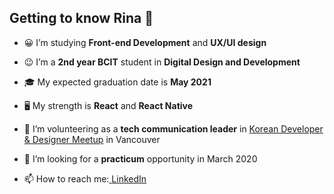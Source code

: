 ## Getting to know Rina 👋

- 😀 I’m studying <b>Front-end Development</b> and <b>UX/UI design</b></p>
- 😉 I’m a <b>2nd year BCIT</b> student in <b>Digital Design and Development</b></p>
- 🎓 My expected graduation date is <b>May 2021</b></p>
- 🖥 My strength is <b>React</b> and <b>React Native</b></p>
- 🥰 I’m volunteering as a <b>tech communication leader</b> in [Korean Developer & Designer Meetup](https://www.meetup.com/Vancouver-KDD) in Vancouver</p> 
- 🤔 I’m looking for a <b>practicum</b> opportunity in March 2020</p>
- 📫 How to reach me:<a href=“https://www.linkedin.com/in/rina-han/”> [LinkedIn](https://www.linkedin.com/in/rina-han/)


<!--
**rina4146/rina4146** is a ✨ _special_ ✨ repository because its `README.md` (this file) appears on your GitHub profile.

Here are some ideas to get you started:

- 🔭 I’m currently working on ...
- 🌱 I’m currently learning ...
- 👯 I’m looking to collaborate on ...
- 🤔 I’m looking for help with ...
- 💬 Ask me about ...
- 📫 How to reach me: ...
- 😄 Pronouns: ...
- ⚡ Fun fact: ...
-->

